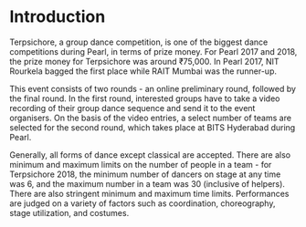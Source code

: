 <!-- TITLE: Terpsichore -->
<!-- SUBTITLE: A group dance competition organised during Pearl -->

# Introduction
Terpsichore, a group dance competition, is one of the biggest dance competitions during Pearl, in terms of prize money. For Pearl 2017 and 2018, the prize money for Terpsichore was around ₹75,000. In Pearl 2017, NIT Rourkela bagged the first place while RAIT Mumbai was the runner-up.

This event consists of two rounds - an online preliminary round, followed by the final round. In the first round, interested groups have to take a video recording of their group dance sequence and send it to the event organisers. On the basis of the video entries, a select number of teams are selected for the second round, which takes place at BITS Hyderabad during Pearl. 

Generally, all forms of dance except classical are accepted. There are also minimum and maximum limits on the number of people in a team - for Terpsichore 2018, the minimum number of dancers on stage at any time was 6, and the maximum number in a team was 30 (inclusive of helpers). There are also stringent minimum and maximum time limits. Performances are judged on a variety of factors such as coordination, choreography, stage utilization, and costumes.